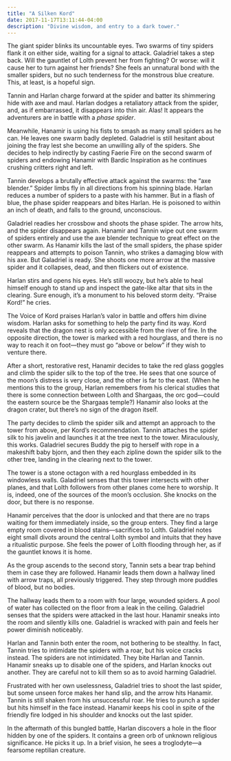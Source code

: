 ```yaml
---
title: "A Silken Kord"
date: 2017-11-17T13:11:44-04:00
description: "Divine wisdom, and entry to a dark tower."
---
```

The giant spider blinks its uncountable eyes. Two swarms of tiny spiders flank it on either side, waiting for a signal to attack. Galadriel takes a step back. Will the gauntlet of Lolth prevent her from fighting? Or worse: will it cause her to turn against her friends? She feels an unnatural bond with the smaller spiders, but no such tenderness for the monstrous blue creature. This, at least, is a hopeful sign.

Tannin and Harlan charge forward at the spider and batter its shimmering hide with axe and maul. Harlan dodges a retaliatory attack from the spider, and, as if embarrassed, it disappears into thin air. Alas! It appears the adventurers are in battle with a _phase spider_.

Meanwhile, Hanamir is using his fists to smash as many small spiders as he can. He leaves one swarm badly depleted. Galadriel is still hesitant about joining the fray lest she become an unwilling ally of the spiders. She decides to help indirectly by casting Faerie Fire on the second swarm of spiders and endowing Hanamir with Bardic Inspiration as he continues crushing critters right and left.

Tannin develops a brutally effective attack against the swarms: the “axe blender.” Spider limbs fly in all directions from his spinning blade. Harlan reduces a number of spiders to a paste with his hammer. But in a flash of blue, the phase spider reappears and bites Harlan. He is poisoned to within an inch of death, and falls to the ground, unconscious.

Galadriel readies her crossbow and shoots the phase spider. The arrow hits, and the spider disappears again. Hanamir and Tannin wipe out one swarm of spiders entirely and use the axe blender technique to great effect on the other swarm. As Hanamir kills the last of the small spiders, the phase spider reappears and attempts to poison Tannin, who strikes a damaging blow with his axe. But Galadriel is ready. She shoots one more arrow at the massive spider and it collapses, dead, and then flickers out of existence.

Harlan stirs and opens his eyes. He’s still woozy, but he’s able to heal himself enough to stand up and inspect the gate-like altar that sits in the clearing. Sure enough, it’s a monument to his beloved storm deity. “Praise Kord!” he cries. 

The Voice of Kord praises Harlan’s valor in battle and offers him divine wisdom. Harlan asks for something to help the party find its way. Kord reveals that the dragon nest is only accessible from the river of fire. In the opposite direction, the tower is marked with a red hourglass, and there is no way to reach it on foot—they must go “above or below” if they wish to venture there. 

After a short, restorative rest, Hanamir decides to take the red glass goggles and climb the spider silk to the top of the tree. He sees that one source of the moon’s distress is very close, and the other is far to the east. (When he mentions this to the group, Harlan remembers from his clerical studies that there is some connection between Lolth and Shargaas, the orc god—could the eastern source be the Shargaas temple?) Hanamir also looks at the dragon crater, but there’s no sign of the dragon itself.

The party decides to climb the spider silk and attempt an approach to the tower from above, per Kord’s recommendation. Tannin attaches the spider silk to his javelin and launches it at the tree next to the tower. Miraculously, this works. Galadriel secures Buddy the pig to herself with rope in a makeshift baby bjorn, and then they each zipline down the spider silk to the other tree, landing in the clearing next to the tower.

The tower is a stone octagon with a red hourglass embedded in its windowless walls. Galadriel senses that this tower intersects with other planes, and that Lolth followers from other planes come here to worship. It is, indeed, one of the sources of the moon’s occlusion. She knocks on the door, but there is no response.

Hanamir perceives that the door is unlocked and that there are no traps waiting for them immediately inside, so the group enters. They find a large empty room covered in blood stains—sacrifices to Lolth. Galadriel notes eight small divots around the central Lolth symbol and intuits that they have a ritualistic purpose. She feels the power of Lolth flooding through her, as if the gauntlet knows it is home.

As the group ascends to the second story, Tannin sets a bear trap behind them in case they are followed. Hanamir leads them down a hallway lined with arrow traps, all previously triggered. They step through more puddles of blood, but no bodies. 

The hallway leads them to a room with four large, wounded spiders. A pool of water has collected on the floor from a leak in the ceiling. Galadriel senses that the spiders were attacked in the last hour. Hanamir sneaks into the room and silently kills one. Galadriel is wracked with pain and feels her power diminish noticeably.

Harlan and Tannin both enter the room, not bothering to be stealthy. In fact, Tannin tries to intimidate the spiders with a roar, but his voice cracks instead. The spiders are not intimidated. They bite Harlan and Tannin. Hanamir sneaks up to disable one of the spiders, and Harlan knocks out another. They are careful not to kill them so as to avoid harming Galadriel.

Frustrated with her own uselessness, Galadriel tries to shoot the last spider, but some unseen force makes her hand slip, and the arrow hits Hanamir. Tannin is still shaken from his unsuccessful roar. He tries to punch a spider but hits himself in the face instead. Hanamir keeps his cool in spite of the friendly fire lodged in his shoulder and knocks out the last spider.

In the aftermath of this bungled battle, Harlan discovers a hole in the floor hidden by one of the spiders. It contains a green orb of unknown religious significance. He picks it up. In a brief vision, he sees a troglodyte—a fearsome reptilian creature.
